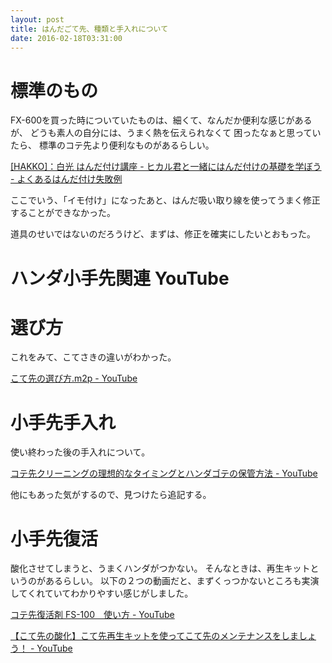 ```yaml
---
layout: post
title: はんだごて先、種類と手入れについて
date: 2016-02-18T03:31:00
---
```


# 標準のもの

FX-600を買った時についていたものは、細くて、なんだか便利な感じがあるが、
どうも素人の自分には、うまく熱を伝えられなくて
困ったなぁと思っていたら、
標準のコテ先より便利なものがあるらしい。

[[HAKKO]：白光 はんだ付け講座 - ヒカル君と一緒にはんだ付けの基礎を学ぼう - よくあるはんだ付け失敗例](https://www.hakko.com/japan/hikaru/pages/topic1.html "[HAKKO]：白光 はんだ付け講座 - ヒカル君と一緒にはんだ付けの基礎を学ぼう - よくあるはんだ付け失敗例")

ここでいう、「イモ付け」になったあと、はんだ吸い取り線を使ってうまく修正することができなかった。

道具のせいではないのだろうけど、まずは、修正を確実にしたいとおもった。



# ハンダ小手先関連 YouTube

# 選び方

これをみて、こてさきの違いがわかった。

[こて先の選び方.m2p - YouTube](https://www.youtube.com/watch?v=tz2zSb2rK98 "こて先の選び方.m2p - YouTube")

# 小手先手入れ

使い終わった後の手入れについて。

[コテ先クリーニングの理想的なタイミングとハンダゴテの保管方法 - YouTube](https://www.youtube.com/watch?v=ZFD-9yb8nCk "コテ先クリーニングの理想的なタイミングとハンダゴテの保管方法 - YouTube")

他にもあった気がするので、見つけたら追記する。

# 小手先復活

酸化させてしまうと、うまくハンダがつかない。
そんなときは、再生キットというのがあるらしい。
以下の２つの動画だと、まずくっつかないところも実演してくれていてわかりやすい感じがしました。

[コテ先復活剤 FS-100　使い方 - YouTube](https://www.youtube.com/watch?v=f9xLkxKA5cU "コテ先復活剤 FS-100　使い方 - YouTube")


[【こて先の酸化】こて先再生キットを使ってこて先のメンテナンスをしましょう！ - YouTube](https://www.youtube.com/watch?v=9DrOgvxWMuI "【こて先の酸化】こて先再生キットを使ってこて先のメンテナンスをしましょう！ - YouTube")

